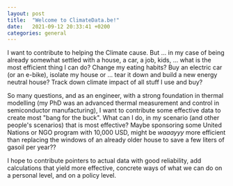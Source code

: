 ```yaml
---
layout: post
title:  "Welcome to ClimateData.be!"
date:   2021-09-12 20:33:41 +0200
categories: general
---
```

I want to contribute to helping the Climate cause. But ... in my case of being
already somewhat settled with a house, a car, a job, kids, ... what is the most
efficient thing I can do? Change my eating habits? Buy an electric car (or an
e-bike), isolate my house or ... tear it down and build a new energy neutral
house? Track down climate impact of all stuff I use and buy?

So many questions, and as an engineer, with a strong foundation in thermal
modelling (my PhD was an advanced thermal measurement and control in
semiconductor manufacturing), I want to contribute some effective data to
create most "bang for the buck". What can I do, in my scenario (and other
people's scenarios) that is most effective? Maybe sponsoring some United
Nations or NGO program with 10,000 USD, might be _waaayyy_ more efficient
than replacing the windows of an already older house to save a few liters
of gasoil per year??

I hope to contribute pointers to actual data with good reliability, add
calculations that yield more effective, concrete ways of what we can do
on a personal level, and on a policy level.
